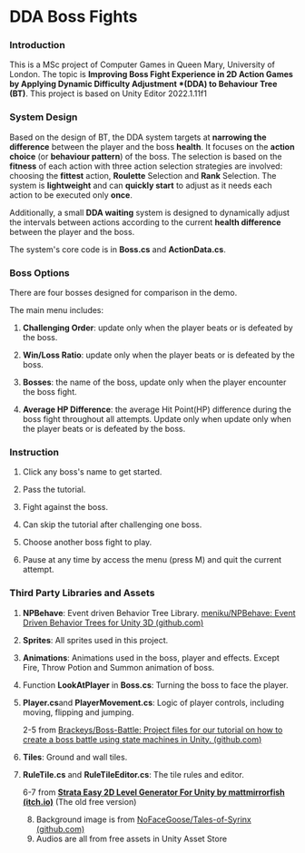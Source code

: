 # DDA Boss Fights

### **Introduction**

This is a MSc project of Computer Games in Queen Mary, University of London. The topic is **Improving Boss Fight Experience in 2D Action  Games by Applying Dynamic Difficulty Adjustment *(DDA) to Behaviour Tree (BT)**. This project is based on Unity Editor 2022.1.11f1



### System Design

Based on the design of BT, the DDA system targets at **narrowing the difference** between the player and the boss **health**. It focuses on the **action choice** (or **behaviour pattern**) of the boss. The selection is based on the **fitness** of each action with three action selection strategies are involved: choosing the **fittest** action, **Roulette** Selection and **Rank** Selection. The system is **lightweight** and can **quickly start** to adjust as it needs each action to be executed only **once**.

Additionally, a small **DDA waiting** system is designed to dynamically adjust the intervals between actions according to the current **health difference** between the player and the boss.

The system's core code is in **Boss.cs** and **ActionData.cs**.



### Boss Options

There are four bosses designed for comparison in the demo.

The main menu includes:

1. **Challenging Order**: update only when the player beats or is defeated by the boss.

2. **Win/Loss Ratio**: update only when the player beats or is defeated by the boss.

3. **Bosses**: the name of the boss, update only when the player encounter the boss fight.

4. **Average HP Difference**: the average Hit Point(HP) difference during the boss fight throughout all attempts. Update only when update only when the player beats or is defeated by the boss.

   

### Instruction

1. Click any boss's name to get started.

2. Pass the tutorial.

3. Fight against the boss.

4. Can skip the tutorial after challenging one boss.

5. Choose another boss fight to play.

6. Pause at any time by access the menu (press M) and quit the current attempt.

   

### Third Party Libraries and Assets

1. **NPBehave**: Event driven Behavior Tree Library. [meniku/NPBehave: Event Driven Behavior Trees for Unity 3D (github.com)](https://github.com/meniku/NPBehave)

2. **Sprites**:  All sprites used in this project.

3. **Animations**: Animations used in the boss, player and effects. Except Fire, Throw Potion and Summon animation of boss.

4. Function **LookAtPlayer** in **Boss.cs**: Turning the boss to face the player.

5. **Player.cs**and **PlayerMovement.cs**: Logic of player controls, including moving,  flipping and jumping.

   2-5 from [Brackeys/Boss-Battle: Project files for our tutorial on how to create a boss battle using state machines in Unity. (github.com)](https://github.com/Brackeys/Boss-Battle)

6. **Tiles**: Ground and wall tiles. 

7. **RuleTile.cs** and **RuleTileEditor.cs**: The tile rules and editor.

   6-7 from **[Strata Easy 2D Level Generator For Unity by mattmirrorfish (itch.io)](https://mattmirrorfish.itch.io/strata-easy-2d-level-generator-for-unity)** (The old free version)

	8. Background image is from [NoFaceGoose/Tales-of-Syrinx (github.com)](https://github.com/NoFaceGoose/Tales-of-Syrinx)
	8. Audios are all from free assets in Unity Asset Store
